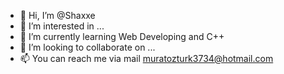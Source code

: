 - 👋 Hi, I’m @Shaxxe
- 👀 I’m interested in ...
- 🌱 I’m currently learning Web Developing and C++
- 💞️ I’m looking to collaborate on ...
- 📫 You can reach me via mail muratozturk3734@hotmail.com

<!---
Shaxxe/Shaxxe is a ✨ special ✨ repository because its `README.md` (this file) appears on your GitHub profile.
You can click the Preview link to take a look at your changes.
--->
